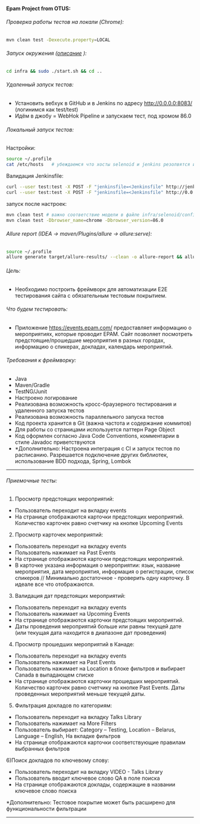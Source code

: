 #### Epam Project from OTUS:

###### Проверка работы тестов на локали (Chrome):
```bash
mvn clean test -Dexecute.property=LOCAL
```

###### Запуск окружения ([описание][previousProject] ):
```bash
cd infra && sudo ./start.sh && cd ..
```

###### Удаленный запуск тестов:
- Установить вебхук в GitHub и в Jenkins по адресу http://0.0.0.0:8083/ (логинимся как test/test)
- Идём в джобу = WebHok Pipeline и запускаем тест, под хромом 86.0

###### Локальный запуск тестов:
Настройки:
```bash
source ~/.profile
cat /etc/hosts   # убеждаемся что хосты selenoid и jenkins резолвятся и доступны
```
Валидация Jenkinsfile:
```bash
curl --user test:test -X POST -F "jenkinsfile=<Jenkinsfile" http://jenkins:8080/pipeline-model-converter/validate
curl --user test:test -X POST -F "jenkinsfile=<Jenkinsfile" http://0.0.0.0:8083/pipeline-model-converter/validate
```
запуск после настроек:
```bash
mvn clean test # важно соответствие модели в файле infra/selenoid/config/browsers.json + присутствие контейнера браузера!
mvn clean test -Dbrowser_name=chrome -Dbrowser_version=86.0
```

###### Allure report (IDEA -> maven/Plugins/allure -> allure:serve):
```bash
source ~/.profile
allure generate target/allure-results/ --clean -o allure-report && allure open
```

###### Цель:
- Необходимо построить фреймворк для автоматизации Е2Е тестирования сайта с обязательным тестовым покрытием.

###### Что будем тестировать: 
- Приложение https://events.epam.com/ предоставляет информацию о мероприятиях, которые проводит EPAM. Сайт позволяет посмотреть предстоящие/прошедшие мероприятия в разных городах, информацию о спикерах, докладах, календарь мероприятий. 

###### Требования к фреймворку:
- Java
- Maven/Gradle
- TestNG/Junit
- Настроено логирование
- Реализована возможность кросс-браузерного тестирования и удаленного запуска тестов
- Реализована возможность параллельного запуска тестов
- Код проекта хранится в Git (важна частота и содержание коммитов)
- Для работы со страницами используется паттерн Page Object
- Код оформлен согласно Java Code Conventions, комментарии в стиле Javadoc приветствуются
- *Дополнительно: Настроена интеграция с CI и запуск тестов по расписанию. Разрешается подключение других библиотек, использование BDD подхода, Spring, Lombok

---
###### Приемочные тесты:
1) Просмотр предстоящих мероприятий:
- Пользователь переходит на вкладку events
- На странице отображаются карточки предстоящих мероприятий. Количество карточек равно счетчику на кнопке Upcoming Events

2) Просмотр карточек мероприятий:
- Пользователь переходит на вкладку events
- Пользователь нажимает на Past Events
- На странице отображаются карточки предстоящих мероприятий.
- В карточке указана информация о мероприятии: язык, название мероприятия, дата мероприятия, информация о регистрации, список спикеров // Минимально достаточное - проверить одну карточку. В идеале все что отображаются.

3) Валидация дат предстоящих мероприятий:
- Пользователь переходит на вкладку events
- Пользователь нажимает на Upcoming Events
- На странице отображаются карточки предстоящих мероприятий.
- Даты проведения мероприятий больше или равны текущей дате (или текущая дата находится в диапазоне дат проведения)

4) Просмотр прошедших мероприятий в Канаде:
- Пользователь переходит на вкладку events
- Пользователь нажимает на Past Events
- Пользователь нажимает на Location в блоке фильтров и выбирает Canada в выпадающем списке
- На странице отображаются карточки прошедших мероприятий. Количество карточек равно счетчику на кнопке Past Events. Даты проведенных мероприятий меньше текущей даты.

5) Фильтрация докладов по категориям:
- Пользователь переходит на вкладку Talks Library
- Пользователь нажимает на More Filters
- Пользователь выбирает: Category – Testing, Location – Belarus, Language – English, На вкладке фильтров
- На странице отображаются карточки соответствующие правилам выбранных фильтров

6)Поиск докладов по ключевому слову:
- Пользователь переходит на вкладку VIDEO - Talks Library
- Пользователь вводит ключевое слово QA в поле поиска
- На странице отображаются доклады, содержащие в названии ключевое слово поиска

*Дополнительно: Тестовое покрытие может быть расширено для функциональности фильтрации

---

[//]: # (These are reference links used in the body of this note and get stripped out when the markdown processor does its job. There is no need to format nicely because it shouldn't be seen. Thanks SO - http://stackoverflow.com/questions/4823468/store-comments-in-markdown-syntax)

[link]: <https://otus.ru/learning/102096/>
[Jenkins-docker-compose]: <https://adamtheautomator.com/jenkins-docker/>
[ngrok-docker-compose]: <https://github.com/shkoliar/docker-ngrok>
[jenkinsTutorial]: <https://github.com/liberstein/JenkinsImageTutorial>
[previousProject]: <https://github.com/liberstein/selenoidJenkinsDocker/blob/master/README.md>

